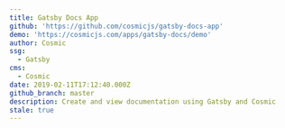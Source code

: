 ```yaml
---
title: Gatsby Docs App
github: 'https://github.com/cosmicjs/gatsby-docs-app'
demo: 'https://cosmicjs.com/apps/gatsby-docs/demo'
author: Cosmic
ssg:
  - Gatsby
cms:
  - Cosmic
date: 2019-02-11T17:12:40.000Z
github_branch: master
description: Create and view documentation using Gatsby and Cosmic
stale: true
---
```

